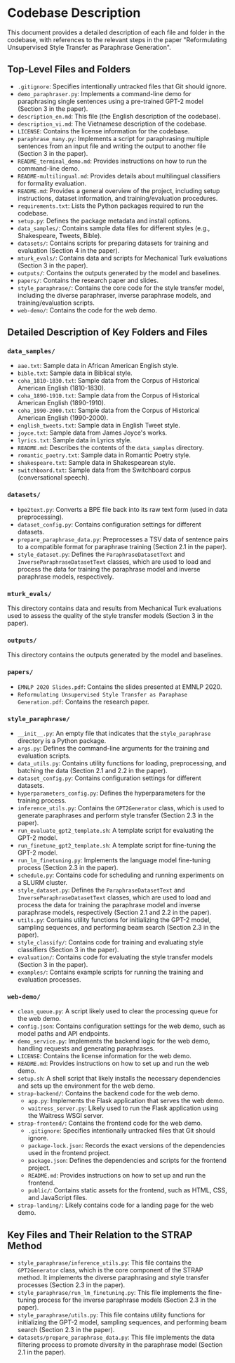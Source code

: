 # Codebase Description

This document provides a detailed description of each file and folder in the codebase, with references to the relevant steps in the paper "Reformulating Unsupervised Style Transfer as Paraphrase Generation".

## Top-Level Files and Folders

*   `.gitignore`: Specifies intentionally untracked files that Git should ignore.
*   `demo_paraphraser.py`: Implements a command-line demo for paraphrasing single sentences using a pre-trained GPT-2 model (Section 3 in the paper).
*   `description_en.md`: This file (the English description of the codebase).
*   `description_vi.md`: The Vietnamese description of the codebase.
*   `LICENSE`: Contains the license information for the codebase.
*   `paraphrase_many.py`: Implements a script for paraphrasing multiple sentences from an input file and writing the output to another file (Section 3 in the paper).
*   `README_terminal_demo.md`: Provides instructions on how to run the command-line demo.
*   `README-multilingual.md`: Provides details about multilingual classifiers for formality evaluation.
*   `README.md`: Provides a general overview of the project, including setup instructions, dataset information, and training/evaluation procedures.
*   `requirements.txt`: Lists the Python packages required to run the codebase.
*   `setup.py`: Defines the package metadata and install options.
*   `data_samples/`: Contains sample data files for different styles (e.g., Shakespeare, Tweets, Bible).
*   `datasets/`: Contains scripts for preparing datasets for training and evaluation (Section 4 in the paper).
*   `mturk_evals/`: Contains data and scripts for Mechanical Turk evaluations (Section 3 in the paper).
*   `outputs/`: Contains the outputs generated by the model and baselines.
*   `papers/`: Contains the research paper and slides.
*   `style_paraphrase/`: Contains the core code for the style transfer model, including the diverse paraphraser, inverse paraphrase models, and training/evaluation scripts.
*   `web-demo/`: Contains the code for the web demo.

## Detailed Description of Key Folders and Files

### `data_samples/`

*   `aae.txt`: Sample data in African American English style.
*   `bible.txt`: Sample data in Biblical style.
*   `coha_1810-1830.txt`: Sample data from the Corpus of Historical American English (1810-1830).
*   `coha_1890-1910.txt`: Sample data from the Corpus of Historical American English (1890-1910).
*   `coha_1990-2000.txt`: Sample data from the Corpus of Historical American English (1990-2000).
*   `english_tweets.txt`: Sample data in English Tweet style.
*   `joyce.txt`: Sample data from James Joyce's works.
*   `lyrics.txt`: Sample data in Lyrics style.
*   `README.md`: Describes the contents of the `data_samples` directory.
*   `romantic_poetry.txt`: Sample data in Romantic Poetry style.
*   `shakespeare.txt`: Sample data in Shakespearean style.
*   `switchboard.txt`: Sample data from the Switchboard corpus (conversational speech).

### `datasets/`

*   `bpe2text.py`: Converts a BPE file back into its raw text form (used in data preprocessing).
*   `dataset_config.py`: Contains configuration settings for different datasets.
*   `prepare_paraphrase_data.py`: Preprocesses a TSV data of sentence pairs to a compatible format for paraphrase training (Section 2.1 in the paper).
*   `style_dataset.py`: Defines the `ParaphraseDatasetText` and `InverseParaphraseDatasetText` classes, which are used to load and process the data for training the paraphrase model and inverse paraphrase models, respectively.

### `mturk_evals/`

This directory contains data and results from Mechanical Turk evaluations used to assess the quality of the style transfer models (Section 3 in the paper).

### `outputs/`

This directory contains the outputs generated by the model and baselines.

### `papers/`

*   `EMNLP 2020 Slides.pdf`: Contains the slides presented at EMNLP 2020.
*   `Reformulating Unsupervised Style Transfer as Paraphase Generation.pdf`: Contains the research paper.

### `style_paraphrase/`

*   `__init__.py`: An empty file that indicates that the `style_paraphrase` directory is a Python package.
*   `args.py`: Defines the command-line arguments for the training and evaluation scripts.
*   `data_utils.py`: Contains utility functions for loading, preprocessing, and batching the data (Section 2.1 and 2.2 in the paper).
*   `dataset_config.py`: Contains configuration settings for different datasets.
*   `hyperparameters_config.py`: Defines the hyperparameters for the training process.
*   `inference_utils.py`: Contains the `GPT2Generator` class, which is used to generate paraphrases and perform style transfer (Section 2.3 in the paper).
*   `run_evaluate_gpt2_template.sh`: A template script for evaluating the GPT-2 model.
*   `run_finetune_gpt2_template.sh`: A template script for fine-tuning the GPT-2 model.
*   `run_lm_finetuning.py`: Implements the language model fine-tuning process (Section 2.3 in the paper).
*   `schedule.py`: Contains code for scheduling and running experiments on a SLURM cluster.
*   `style_dataset.py`: Defines the `ParaphraseDatasetText` and `InverseParaphraseDatasetText` classes, which are used to load and process the data for training the paraphrase model and inverse paraphrase models, respectively (Section 2.1 and 2.2 in the paper).
*   `utils.py`: Contains utility functions for initializing the GPT-2 model, sampling sequences, and performing beam search (Section 2.3 in the paper).
*   `style_classify/`: Contains code for training and evaluating style classifiers (Section 3 in the paper).
*   `evaluation/`: Contains code for evaluating the style transfer models (Section 3 in the paper).
*   `examples/`: Contains example scripts for running the training and evaluation processes.

### `web-demo/`

*   `clean_queue.py`: A script likely used to clear the processing queue for the web demo.
*   `config.json`: Contains configuration settings for the web demo, such as model paths and API endpoints.
*   `demo_service.py`: Implements the backend logic for the web demo, handling requests and generating paraphrases.
*   `LICENSE`: Contains the license information for the web demo.
*   `README.md`: Provides instructions on how to set up and run the web demo.
*   `setup.sh`: A shell script that likely installs the necessary dependencies and sets up the environment for the web demo.
*   `strap-backend/`: Contains the backend code for the web demo.
    *   `app.py`: Implements the Flask application that serves the web demo.
    *   `waitress_server.py`: Likely used to run the Flask application using the Waitress WSGI server.
*   `strap-frontend/`: Contains the frontend code for the web demo.
    *   `.gitignore`: Specifies intentionally untracked files that Git should ignore.
    *   `package-lock.json`: Records the exact versions of the dependencies used in the frontend project.
    *   `package.json`: Defines the dependencies and scripts for the frontend project.
    *   `README.md`: Provides instructions on how to set up and run the frontend.
    *   `public/`: Contains static assets for the frontend, such as HTML, CSS, and JavaScript files.
*   `strap-landing/`: Likely contains code for a landing page for the web demo.

## Key Files and Their Relation to the STRAP Method

*   `style_paraphrase/inference_utils.py`: This file contains the `GPT2Generator` class, which is the core component of the STRAP method. It implements the diverse paraphrasing and style transfer processes (Section 2.3 in the paper).
*   `style_paraphrase/run_lm_finetuning.py`: This file implements the fine-tuning process for the inverse paraphrase models (Section 2.3 in the paper).
*   `style_paraphrase/utils.py`: This file contains utility functions for initializing the GPT-2 model, sampling sequences, and performing beam search (Section 2.3 in the paper).
*   `datasets/prepare_paraphrase_data.py`: This file implements the data filtering process to promote diversity in the paraphrase model (Section 2.1 in the paper).
